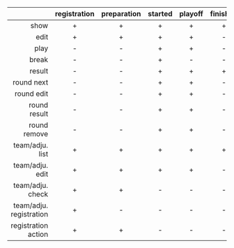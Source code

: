 |                         | registration | preparation  | started      | playoff      | finished     |
|------------------------:|:------------:|:------------:|:------------:|:------------:|:------------:|
| show                    | +            | +            | +            | +            | +            |
| edit                    | +            | +            | +            | +            | -            |
| play                    | -            | -            | +            | +            | -            |
| break                   | -            | -            | +            | -            | -            |
| result                  | -            | -            | +            | +            | +            |
| round next              | -            | -            | +            | +            | -            |
| round edit              | -            | -            | +            | +            | -            |
| round result            | -            | -            | +            | +            | -            |
| round remove            | -            | -            | +            | +            | -            |
| team/adju. list         | +            | +            | +            | +            | +            |
| team/adju. edit         | +            | +            | +            | +            | -            |
| team/adju. check        | +            | +            | -            | -            | -            |
| team/adju. registration | +            | -            | -            | -            | -            |
| registration action     | +            | +            | -            | -            | -            |
